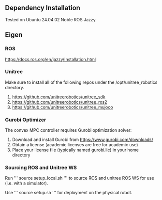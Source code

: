 


## Dependency Installation
Tested on Ubuntu 24.04.02 Noble
ROS Jazzy
## Eigen


### ROS
https://docs.ros.org/en/jazzy/Installation.html

### Unitree
Make sure to install all of the following repos under the /opt/unitree_robotics directory.

1. https://github.com/unitreerobotics/unitree_sdk
2. https://github.com/unitreerobotics/unitree_ros2
3. https://github.com/unitreerobotics/unitree_mujoco

### Gurobi Optimizer
The convex MPC controller requires Gurobi optimization solver:

1. Download and install Gurobi from https://www.gurobi.com/downloads/
2. Obtain a license (academic licenses are free for academic use)
3. Place your license file (typically named gurobi.lic) in your home directory
<!-- 4. Set the environment variable before running:
   ```bash
   export GRB_LICENSE_FILE="/home/daniel/gurobi.lic"
   ```
5. For persistent setup, add to your .bashrc:
   ```bash
   echo 'export GRB_LICENSE_FILE="/home/daniel/gurobi.lic"' >> ~/.bashrc
   source ~/.bashrc
   ``` -->


### Sourcing ROS and Unitree WS
Run
'''
source setup_local.sh
'''
to source ROS and unitree ROS WS for use (i.e. with a simulator). 

Use 
'''
source setup.sh
'''
for deployment on the physical robot.
